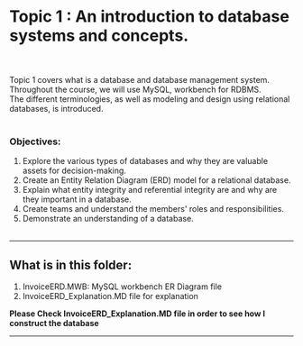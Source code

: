 # Topic 1 : An introduction to database systems and concepts. <br><br>
Topic 1 covers what is a database and database management system. <br>Throughout the course, we will use MySQL, workbench for RDBMS. <br>
The different terminologies, as well as modeling and design using relational databases, is introduced.<br>
<br>
### Objectives:<br>
1. Explore the various types of databases and why they are valuable assets for decision-making.<br>
2. Create an Entity Relation Diagram (ERD) model for a relational database.<br>
3. Explain what entity integrity and referential integrity are and why are they important in a database.<br>
4. Create teams and understand the members' roles and responsibilities.<br>
5. Demonstrate an understanding of a database.<br><br>
----
## What is in this folder:
1. InvoiceERD.MWB: MySQL workbench ER Diagram file
2. InvoiceERD_Explanation.MD file for explanation

**Please Check InvoiceERD_Explanation.MD file in order to see how I construct the database**

----

